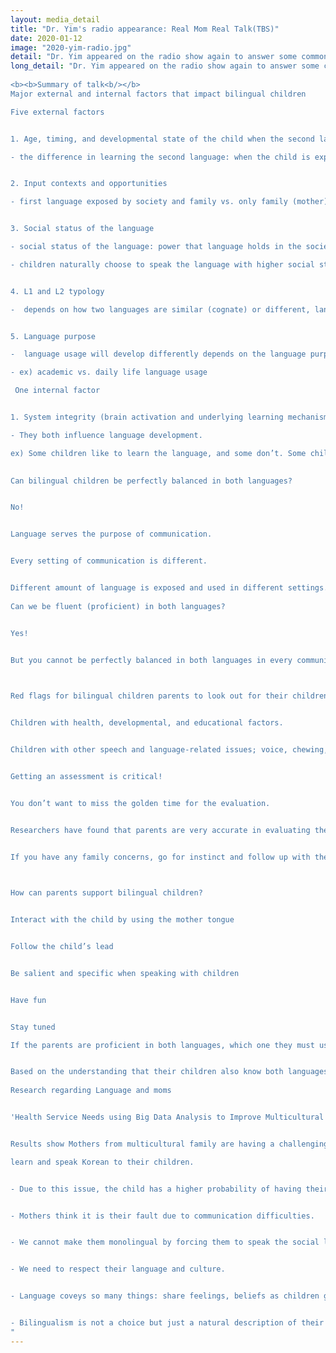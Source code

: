 ```yaml
---
layout: media_detail
title: "Dr. Yim's radio appearance: Real Mom Real Talk(TBS)"
date: 2020-01-12
image: "2020-yim-radio.jpg"
detail: "Dr. Yim appeared on the radio show again to answer some common questions that mothers may have about bilingual child's language development."
long_detail: "Dr. Yim appeared on the radio show again to answer some common questions that mothers may have about bilingual child's language development. 
​
<b><b>Summary of talk<b/></b>
Major external and internal factors that impact bilingual children

Five external factors


1. Age, timing, and developmental state of the child when the second language is introduced

- the difference in learning the second language: when the child is exposed to a first and second language at the same time vs. when the child is exposed to the second language after the first language is introduced


2. Input contexts and opportunities

- first language exposed by society and family vs. only family (mother)


3. Social status of the language

- social status of the language: power that language holds in the society

- children naturally choose to speak the language with higher social status


4. L1 and L2 typology

-  depends on how two languages are similar (cognate) or different, language learning can be easier or more difficult


5. Language purpose

-  language usage will develop differently depends on the language purpose  

- ex) academic vs. daily life language usage

 One internal factor


1. System integrity (brain activation and underlying learning mechanism) and preferences

- They both influence language development.

ex) Some children like to learn the language, and some don’t. Some children don’t care about making mistakes.
 

Can bilingual children be perfectly balanced in both languages?


No!


Language serves the purpose of communication.


Every setting of communication is different.


Different amount of language is exposed and used in different settings.
 
Can we be fluent (proficient) in both languages?


Yes!


But you cannot be perfectly balanced in both languages in every communication setting.
 


Red flags for bilingual children parents to look out for their children


Children with health, developmental, and educational factors.


Children with other speech and language-related issues; voice, chewing, hearing, motor skills disorders.


Getting an assessment is critical!


You don’t want to miss the golden time for the evaluation.


Researchers have found that parents are very accurate in evaluating their children.


If you have any family concerns, go for instinct and follow up with the evaluation.
 


How can parents support bilingual children?


Interact with the child by using the mother tongue


Follow the child’s lead


Be salient and specific when speaking with children


Have fun


Stay tuned

If the parents are proficient in both languages, which one they must use?


Based on the understanding that their children also know both languages, parents can speak both languages to their children but importantly, stick to your mother tongue!
 
Research regarding Language and moms


'Health Service Needs using Big Data Analysis to Improve Multicultural Family Life's Service'


Results show Mothers from multicultural family are having a challenging time due to the language usage between mother and child because family force the mother to 

learn and speak Korean to their children.


- Due to this issue, the child has a higher probability of having their language development delayed.


- Mothers think it is their fault due to communication difficulties.


- We cannot make them monolingual by forcing them to speak the social language.


- We need to respect their language and culture.


- Language coveys so many things: share feelings, beliefs as children get older.


- Bilingualism is not a choice but just a natural description of their life.
"
---
```


